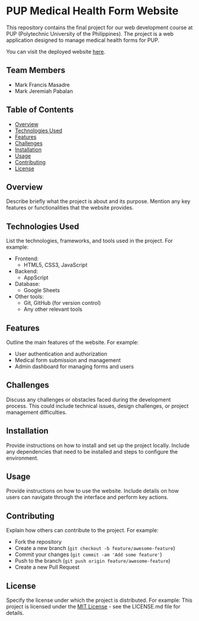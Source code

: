 # PUP Medical Health Form Website

This repository contains the final project for our web development course at PUP (Polytechnic University of the Philippines). The project is a web application designed to manage medical health forms for PUP.

You can visit the deployed website [here](https://shrimpeu.github.io/PUP-Medical-Health-Form-Website/).

## Team Members

- Mark Francis Masadre
- Mark Jeremiah Pabalan

## Table of Contents
- [Overview](#overview)
- [Technologies Used](#technologies-used)
- [Features](#features)
- [Challenges](#challenges)
- [Installation](#installation)
- [Usage](#usage)
- [Contributing](#contributing)
- [License](#license)

## Overview

Describe briefly what the project is about and its purpose. Mention any key features or functionalities that the website provides.

## Technologies Used

List the technologies, frameworks, and tools used in the project. For example:
- Frontend:
  - HTML5, CSS3, JavaScript
- Backend:
  - AppScript
- Database:
  - Google Sheets
- Other tools:
  - Git, GitHub (for version control)
  - Any other relevant tools

## Features

Outline the main features of the website. For example:
- User authentication and authorization
- Medical form submission and management
- Admin dashboard for managing forms and users

## Challenges

Discuss any challenges or obstacles faced during the development process. This could include technical issues, design challenges, or project management difficulties.

## Installation

Provide instructions on how to install and set up the project locally. Include any dependencies that need to be installed and steps to configure the environment.

## Usage

Provide instructions on how to use the website. Include details on how users can navigate through the interface and perform key actions.

## Contributing

Explain how others can contribute to the project. For example:
- Fork the repository
- Create a new branch (`git checkout -b feature/awesome-feature`)
- Commit your changes (`git commit -am 'Add some feature'`)
- Push to the branch (`git push origin feature/awesome-feature`)
- Create a new Pull Request

## License

Specify the license under which the project is distributed. For example:
This project is licensed under the [MIT License](https://opensource.org/licenses/MIT) - see the LICENSE.md file for details.

